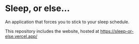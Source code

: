 # Sleep, or else…
An application that forces you to stick to your sleep schedule.

This repository includes the website, hosted at https://sleep-or-else.vercel.app/